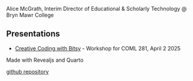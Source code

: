 Alice McGrath, Interim Director of Educational & Scholarly Technology @ Bryn Mawr College

## Presentations

- [Creative Coding with Bitsy](bitsy) - Workshop for COML 281, April 2 2025


Made with Revealjs and Quarto

[github repository](https://github.com/atmcgrath/workshops/)


<!-- ## Notes

Documentation: https://quarto.org/docs/presentations/revealjs/

Full list of options: https://quarto.org/docs/reference/formats/presentations/revealjs.html -->
